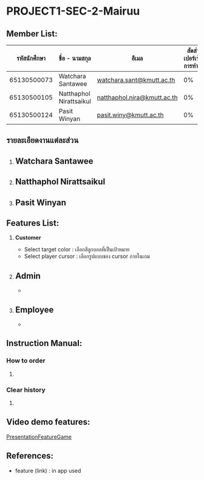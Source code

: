 # PROJECT1-SEC-2-Mairuu

## Member List:

| รหัสนักศึกษา | ชื่อ - นามสกุล       | อีเมล                        | สัดส่วนเปอร์เซ็นต์การทำงาน |
|-----------------|----------------------|-------------------------------|-------------|
| 65130500073    | Watchara Santawee    | watchara.sant@kmutt.ac.th    | 0%         |
| 65130500105    | Natthaphol Nirattsaikul | natthaphol.nira@kmutt.ac.th | 0%         |
| 65130500124    | Pasit Winyan         | pasit.winy@kmutt.ac.th        | 0%         |

## รายละเอียดงานแต่ละส่วน
1. **Watchara Santawee**
   - 

2. **Natthaphol Nirattsaikul**
   - 

3. **Pasit Winyan**
   - 


## Features List:

1. **Customer**
   - Select target color : เลือกสีลูกบอลที่เป็นเป้าหมาย
   - Select player cursor : เลือกรูปแบบของ cursor ภายในเกม
  
2. **Admin**
   - 
   - 
  
3. **Employee**
   - 
   - 

## Instruction Manual:

### How to order
1.
   
### Clear history
1. 

## Video demo features:

[PresentationFeatureGame](insert-link)

## References:

- feature (link) : in app used


  
